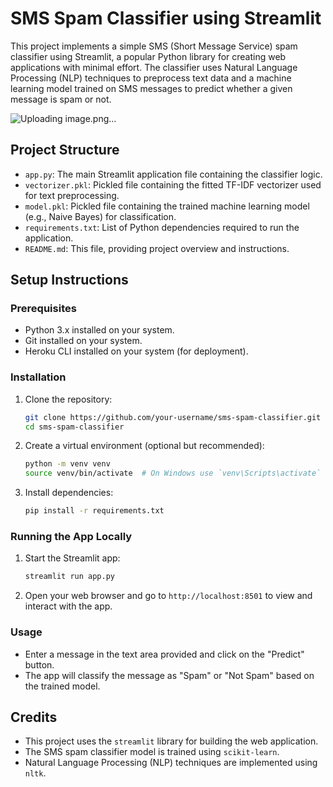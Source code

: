 

# SMS Spam Classifier using Streamlit

This project implements a simple SMS (Short Message Service) spam classifier using Streamlit, a popular Python library for creating web applications with minimal effort. The classifier uses Natural Language Processing (NLP) techniques to preprocess text data and a machine learning model trained on SMS messages to predict whether a given message is spam or not.

![Uploading image.png…]()


## Project Structure

- `app.py`: The main Streamlit application file containing the classifier logic.
- `vectorizer.pkl`: Pickled file containing the fitted TF-IDF vectorizer used for text preprocessing.
- `model.pkl`: Pickled file containing the trained machine learning model (e.g., Naive Bayes) for classification.
- `requirements.txt`: List of Python dependencies required to run the application.
- `README.md`: This file, providing project overview and instructions.

## Setup Instructions

### Prerequisites

- Python 3.x installed on your system.
- Git installed on your system.
- Heroku CLI installed on your system (for deployment).

### Installation

1. Clone the repository:
   ```bash
   git clone https://github.com/your-username/sms-spam-classifier.git
   cd sms-spam-classifier
   ```

2. Create a virtual environment (optional but recommended):
   ```bash
   python -m venv venv
   source venv/bin/activate  # On Windows use `venv\Scripts\activate`
   ```

3. Install dependencies:
   ```bash
   pip install -r requirements.txt
   ```

### Running the App Locally

1. Start the Streamlit app:
   ```bash
   streamlit run app.py
   ```

2. Open your web browser and go to `http://localhost:8501` to view and interact with the app.

### Usage

- Enter a message in the text area provided and click on the "Predict" button.
- The app will classify the message as "Spam" or "Not Spam" based on the trained model.



## Credits

- This project uses the `streamlit` library for building the web application.
- The SMS spam classifier model is trained using `scikit-learn`.
- Natural Language Processing (NLP) techniques are implemented using `nltk`.



